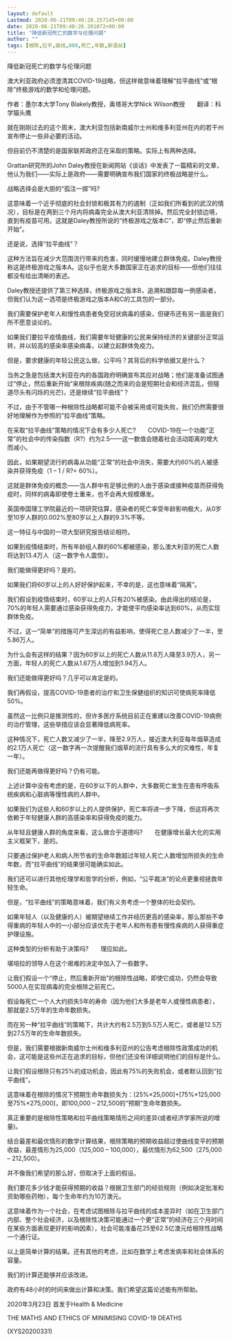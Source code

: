 ```yaml
---
layout: default
Lastmod: 2020-06-21T09:40:28.257145+00:00
date: 2020-06-21T09:40:26.201072+00:00
title: "降低新冠死亡的数学与伦理问题"
author: ""
tags: [根除,拉平,曲线,000,死亡,年数,新语丝]
---
```


降低新冠死亡的数学与伦理问题

澳大利亚政府必须澄清其COVID-19战略，但这样做意味着理解“拉平曲线”或“根除”终极游戏的数学和伦理问题。

作者：墨尔本大学Tony Blakely教授，奥塔哥大学Nick Wilson教授　　翻译：科学猫头鹰

就在刚刚过去的这个周末，澳大利亚包括新南威尔士州和维多利亚州在内的若干州宣布停止一些非必要的活动。

但目前仍不清楚的是国家联邦政府正在采取的策略。实际上有两种选择。

Grattan研究所的John Daley教授在新闻网站《谈话》中发表了一篇精彩的文章，他认为我们——实际上是政府——需要明确宣布我们国家的终极战略是什么。

战略选择会是大胆的“孤注一掷”吗?

这意味着一个近乎彻底的社会封锁和极其有力的遏制（正如我们所看到的武汉的情况），目标是在两到三个月内将病毒完全从澳大利亚清除掉。然后完全封锁边境，直到有疫苗可用。这就是Daley教授所说的“终极游戏之版本C”，即“停止然后重新开始”。

还是说，选择“拉平曲线”？

这种方法旨在减少大范围流行带来的危害，同时缓慢地建立群体免疫。Daley教授称这是终极游戏之版本A。这似乎也是大多数国家正在追求的目标——但他们往往都没有给出清晰的表述。

Daley教授还提供了第三种选择，终极游戏之版本B，追溯和跟踪每一例感染者，但我们认为这一选项是终极游戏之版本A和C的工具包的一部分。

我们需要保护老年人和慢性病患者免受冠状病毒的感染，但硬币还有另一面是我们所不愿意谈论的。

如果我们要拉平疫情曲线，我们需要年轻健康的公民来保持经济的关键部分正常运转，并以较高的感染率感染病毒，以建立起群体免疫力。

但是，要求健康的年轻公民这么做，公平吗？其背后的科学依据又是什么？

当务之急是包括澳大利亚在内的各国政府明确宣布其应对战略；他们是准备试图通过“停止，然后重新开始”来根除疾病(随之而来的会是短期社会和经济混乱，但隧道尽头有闪烁的光芒)，还是继续“拉平曲线”？

不过，由于不管哪一种根除性战略都可能不会被采用或可能失败，我们仍然需要很好地理解作为参照的“拉平曲线”策略。

在采取“拉平曲线”策略的情况下会有多少人死亡?　　COVID-19在一个功能“正常”的社会中的传染指数（R?）约为2.5——这一数值会随着社会活动距离的增大而减小。

因此，如果期望流行的病毒从功能“正常”的社会中消失，需要大约60%的人被感染并获得免疫（1 – 1 / R?= 60%）。

这就是群体免疫的概念——当人群中有足够比例的人由于感染或接种疫苗而获得免疫时，同样的病毒即使卷土重来，也不会再大规模爆发。

英国帝国理工学院最近的一项研究估算，感染者的死亡率受年龄影响极大，从0岁至10岁人群的0.002%至80岁以上人群的9.3%不等。

这一特征与中国的一项大型研究报告结论相符。

如果到疫情结束时，所有年龄组人群的60%都被感染，那么澳大利亚的死亡人数将达到13.4万人（这一数字令人震惊）。

我们能做得更好吗？是的。

如果我们将60岁以上的人好好保护起来，不幸的是，这也意味着“隔离”。

我们假设到疫情结束时，60岁以上的人只有20%被感染。由此得出的结论是，70%的年轻人需要通过感染获得免疫力，才能使平均感染率达到60%，从而实现群体免疫。

不过，这一“简单”的措施可产生深远的有益影响，使得死亡总人数减少了一半，至5.86万人。

为什么会有这样的结果？因为60岁以上的死亡人数从11.8万人降至3.9万人，另一方面，年轻人的死亡人数从1.67万人增加到1.94万人。

我们还能做得更好吗？几乎可以肯定是的。

我们再假设，提高COVID-19患者的治疗和卫生保健组织的知识可使病死率降低50%。

虽然这一比例只是推测性的，但许多医疗系统目前正在重建以改善COVID-19病例的治疗管理，这些举措应该会显著降低病死率。

这种情况下，死亡人数又减少了一半，降至2.9万人，接近澳大利亚每年烟草造成的2.1万人死亡（这一数字再一次提醒我们烟草的流行具有多么大的灾难性，年复一年）。

我们还能再做得更好吗？仍有可能。

上述计算中没有考虑的是，在60岁以下的人群中，大多数死亡发生在患有呼吸系统疾病和心脏病等慢性病的人群中。

如果我们为这些人和60岁以上的人提供保护，死亡率将进一步下降，但这将再次依赖于年轻健康人群的高感染率和获得免疫的能力。

从年轻且健康人群的角度来看，这么做合乎道德吗?　　在健康增长最大化的实用主义框架下，是的。

只要通过保护老人和病人所节省的生命年数超过年轻人死亡人数增加所损失的生命年数，而“拉平曲线”的结果很可能确实如此。

我们还可以进行其他伦理学和哲学的分析，例如，“公平裁决”的论点更重视拯救年轻生命。

但是，“拉平曲线”的策略意味着，我们有义务考虑一个整体的社会契约。

如果年轻人（以及健康的人）被期望继续工作并经历更高的感染率，那么那些不幸得重病的年轻人中的一小部分应该优先于老年人和所有患有慢性疾病的人获得重症护理设施。

这种类型的分析有助于决策吗?　　理应如此。

堪培拉的领导人在这个艰难的决定中加入了一些数字。

让我们假设一个“停止，然后重新开始”的根除性战略，即使它成功，仍然会导致5000人在实现病毒的完全根除之前死亡。

假设每死亡一个人大约损失5年的寿命（因为他们大多是老年人或慢性病患者），那就是2.5万年的生命年数损失。

而在另一种“拉平曲线”的策略下，共计大约有2.5万到5.5万人死亡，或者是12.5万到27.5万年的生命年数损失。

但是，我们需要根据新南威尔士州和维多利亚州的公告考虑根除性政策成功的机会，这可能是这些州正在追求的目标，但他们还没有详细说明他们的目标是什么。

让我们假设根除只有25%的成功机会，因此有75%的失败机会，或者默认回到“拉平曲线”。

这意味着在根除的情况下预期生命年数损失为：[25%×25,000]+[75%×125,000至75%×275,000]，即100,000 – 212,500的“预期”生命年数损失。

真正重要的是根除性策略和拉平曲线策略情形之间的差异(或者经济学家所说的增量)。

结合最差和最优情形的数学计算结果，根除策略的预期收益超过使曲线变平的预期收益，最差情形为25,000（125,000 – 100,000），最优情形为62,500（275,000 – 212,500）。

并不像我们希望的那么好，但取决于上面的假设。

我们要花多少钱才能获得预期的收益？根据卫生部门的经验规则（例如决定批准和资助哪些药物），每个生命年约为10万澳元。

这意味着作为一个社会，在考虑试图根除与拉平曲线的成本差异时（如在卫生部门内部、整个社会经济，以及根除性决策可能通过一个更“正常”的经济在三个月时间在某些方面表现更好的影响因素），社会可能准备花25至62.5亿澳元给根除性战略一个通行证。

以上是简单计算的结果。还有其他的考虑，比如在数学上考虑发病率和社会体系的容量。

我们的计算还能够并应该改进。

政府有48小时的时间来做出计算和决策。我们希望这篇论述能有所帮助。

2020年3月23日 首发于Health & Medicine

THE MATHS AND ETHICS OF MINIMISING COVID-19 DEATHS

(XYS20200331)

